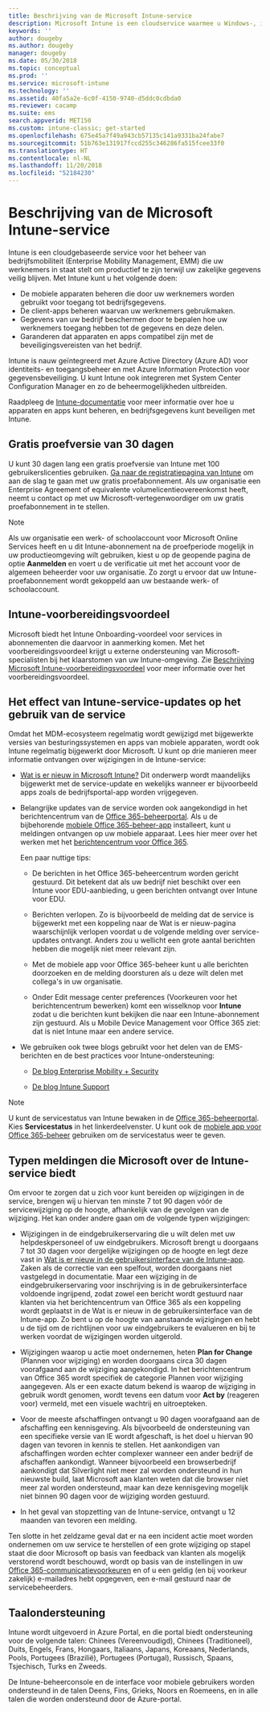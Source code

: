 ```yaml
---
title: Beschrijving van de Microsoft Intune-service
description: Microsoft Intune is een cloudservice waarmee u Windows-, iOS-, Mac OS X-, Android- en Windows Mobile-apparaten kunt beheren.
keywords: ''
author: dougeby
ms.author: dougeby
manager: dougeby
ms.date: 05/30/2018
ms.topic: conceptual
ms.prod: ''
ms.service: microsoft-intune
ms.technology: ''
ms.assetid: 40fa5a2e-6c0f-4150-9740-d5ddc0cdbda0
ms.reviewer: cacamp
ms.suite: ems
search.appverid: MET150
ms.custom: intune-classic; get-started
ms.openlocfilehash: 675e45a7f49a943cb57135c141a9331ba24fabe7
ms.sourcegitcommit: 51b763e131917fccd255c346286fa515fcee33f0
ms.translationtype: HT
ms.contentlocale: nl-NL
ms.lasthandoff: 11/20/2018
ms.locfileid: "52184230"
---
```

# <a name="microsoft-intune-service-description"></a>Beschrijving van de Microsoft Intune-service

Intune is een cloudgebaseerde service voor het beheer van bedrijfsmobiliteit (Enterprise Mobility Management, EMM) die uw werknemers in staat stelt om productief te zijn terwijl uw zakelijke gegevens veilig blijven. Met Intune kunt u het volgende doen:
* De mobiele apparaten beheren die door uw werknemers worden gebruikt voor toegang tot bedrijfsgegevens.
* De client-apps beheren waarvan uw werknemers gebruikmaken.
* Gegevens van uw bedrijf beschermen door te bepalen hoe uw werknemers toegang hebben tot de gegevens en deze delen.
* Garanderen dat apparaten en apps compatibel zijn met de beveiligingsvereisten van het bedrijf.

Intune is nauw geïntegreerd met Azure Active Directory (Azure AD) voor identiteits- en toegangsbeheer en met Azure Information Protection voor gegevensbeveiliging. U kunt Intune ook integreren met System Center Configuration Manager en zo de beheermogelijkheden uitbreiden.

Raadpleeg de [Intune-documentatie](https://docs.microsoft.com/intune/) voor meer informatie over hoe u apparaten en apps kunt beheren, en bedrijfsgegevens kunt beveiligen met Intune.

## <a name="30-day-free-trial"></a>Gratis proefversie van 30 dagen
U kunt 30 dagen lang een gratis proefversie van Intune met 100 gebruikerslicenties gebruiken. [Ga naar de registratiepagina van Intune](https://portal.office.com/Signup/Signup.aspx?OfferId=40BE278A-DFD1-470a-9EF7-9F2596EA7FF9&dl=INTUNE_A&ali=1#0%20) om aan de slag te gaan met uw gratis proefabonnement. Als uw organisatie een Enterprise Agreement of equivalente volumelicentieovereenkomst heeft, neemt u contact op met uw Microsoft-vertegenwoordiger om uw gratis proefabonnement in te stellen.

> [!NOTE]
> Als uw organisatie een werk- of schoolaccount voor Microsoft Online Services heeft en u dit Intune-abonnement na de proefperiode mogelijk in uw productieomgeving wilt gebruiken, kiest u op de geopende pagina de optie **Aanmelden** en voert u de verificatie uit met het account voor de algemeen beheerder voor uw organisatie. Zo zorgt u ervoor dat uw Intune-proefabonnement wordt gekoppeld aan uw bestaande werk- of schoolaccount.

<!--- For a list of settings that you can set up on mobile devices, see:

-   [Enrolled device management capabilities of Microsoft Intune](introduction-intune.md)

-   [Hybrid mobile device management (MDM) with System Center Configuration Manager and Microsoft Intune](/sccm/mdm/understand/hybrid-mobile-device-management)

For more about System Center Configuration Manager, see [Documentation  for System Center Configuration Manager](/sccm/index).--->
## <a name="intune-onboarding-benefit"></a>Intune-voorbereidingsvoordeel
Microsoft biedt het Intune Onboarding-voordeel voor services in abonnementen die daarvoor in aanmerking komen. Met het voorbereidingsvoordeel krijgt u externe ondersteuning van Microsoft-specialisten bij het klaarstomen van uw Intune-omgeving. Zie [Beschrijving Microsoft Intune-voorbereidingsvoordeel](http://go.microsoft.com/fwlink/?LinkId=619281) voor meer informatie over het voorbereidingsvoordeel.


## <a name="learn-how-intune-service-updates-affect-you"></a>Het effect van Intune-service-updates op het gebruik van de service

Omdat het MDM-ecosysteem regelmatig wordt gewijzigd met bijgewerkte versies van besturingssystemen en apps van mobiele apparaten, wordt ook Intune regelmatig bijgewerkt door Microsoft. U kunt op drie manieren meer informatie ontvangen over wijzigingen in de Intune-service:

- [Wat is er nieuw in Microsoft Intune?](whats-new.md) Dit onderwerp wordt maandelijks bijgewerkt met de service-update en wekelijks wanneer er bijvoorbeeld apps zoals de bedrijfsportal-app worden vrijgegeven.

- Belangrijke updates van de service worden ook aangekondigd in het berichtencentrum van de [Office 365-beheerportal](https://portal.office.com/Admin/Default.aspx). Als u de bijbehorende [mobiele Office 365-beheer-app](https://support.office.com/article/Office-365-Admin-Mobile-App-e16f6421-2a1a-4142-bf9d-9846600a060a) installeert, kunt u meldingen ontvangen op uw mobiele apparaat. Lees hier meer over het werken met het [berichtencentrum voor Office 365](https://support.office.com/client/results?Shownav=true&ns=O365ENTADMIN&version=15&ver=15&HelpID=O365E_MCManageUpdates).

    Een paar nuttige tips:

    - De berichten in het Office 365-beheercentrum worden gericht gestuurd. Dit betekent dat als uw bedrijf niet beschikt over een Intune voor EDU-aanbieding, u geen berichten ontvangt over Intune voor EDU.

    - Berichten verlopen. Zo is bijvoorbeeld de melding dat de service is bijgewerkt met een koppeling naar de Wat is er nieuw-pagina waarschijnlijk verlopen voordat u de volgende melding over service-updates ontvangt. Anders zou u wellicht een grote aantal berichten hebben die mogelijk niet meer relevant zijn.

    - Met de mobiele app voor Office 365-beheer kunt u alle berichten doorzoeken en de melding doorsturen als u deze wilt delen met collega's in uw organisatie.

    - Onder Edit message center preferences (Voorkeuren voor het berichtencentrum bewerken) komt een wisselknop voor **Intune** zodat u die berichten kunt bekijken die naar een Intune-abonnement zijn gestuurd. Als u Mobile Device Management voor Office 365 ziet: dat is niet Intune maar een andere service.

- We gebruiken ook twee blogs gebruikt voor het delen van de EMS-berichten en de best practices voor Intune-ondersteuning:

    - [De blog Enterprise Mobility + Security](https://blogs.technet.microsoft.com/enterprisemobility/)

    - [De blog Intune Support](https://blogs.technet.microsoft.com/intunesupport/)

>[!Note]
>U kunt de servicestatus van Intune bewaken in de [Office 365-beheerportal](https://portal.office.com/Admin/Default.aspx). Kies **Servicestatus** in het linkerdeelvenster. U kunt ook de [mobiele app voor Office 365-beheer](https://support.office.com/article/Office-365-Admin-Mobile-App-e16f6421-2a1a-4142-bf9d-9846600a060a) gebruiken om de servicestatus weer te geven.

## <a name="types-of-notices-microsoft-provides-about-the-intune-service"></a>Typen meldingen die Microsoft over de Intune-service biedt

Om ervoor te zorgen dat u zich voor kunt bereiden op wijzigingen in de service, brengen wij u hiervan ten minste 7 tot 90 dagen vóór de servicewijziging op de hoogte, afhankelijk van de gevolgen van de wijziging. Het kan onder andere gaan om de volgende typen wijzigingen:

- Wijzigingen in de eindgebruikerservaring die u wilt delen met uw helpdeskpersoneel of uw eindgebruikers. Microsoft brengt u doorgaans 7 tot 30 dagen voor dergelijke wijzigingen op de hoogte en legt deze vast in [Wat is er nieuw in de gebruikersinterface van de Intune-app](whats-new-app-ui.md). Zaken als de correctie van een spelfout, worden doorgaans niet vastgelegd in documentatie. Maar een wijziging in de eindgebruikerservaring voor inschrijving is in de gebruikersinterface voldoende ingrijpend, zodat zowel een bericht wordt gestuurd naar klanten via het berichtencentrum van Office 365 als een koppeling wordt geplaatst in de Wat is er nieuw in de gebruikersinterface van de Intune-app. Zo bent u op de hoogte van aanstaande wijzigingen en hebt u de tijd om de richtlijnen voor uw eindgebruikers te evalueren en bij te werken voordat de wijzigingen worden uitgerold.

- Wijzigingen waarop u actie moet ondernemen, heten **Plan for Change** (Plannen voor wijziging) en worden doorgaans circa 30 dagen voorafgaand aan de wijziging aangekondigd. In het berichtencentrum van Office 365 wordt specifiek de categorie Plannen voor wijziging aangegeven. Als er een exacte datum bekend is waarop de wijziging in gebruik wordt genomen, wordt tevens een datum voor **Act by** (reageren voor) vermeld, met een visuele wachtrij en uitroepteken.

- Voor de meeste afschaffingen ontvangt u 90 dagen voorafgaand aan de afschaffing een kennisgeving. Als bijvoorbeeld de ondersteuning van een specifieke versie van IE wordt afgeschaft, is het doel u hiervan 90 dagen van tevoren in kennis te stellen. Het aankondigen van afschaffingen worden echter complexer wanneer een ander bedrijf de afschaffen aankondigt. Wanneer bijvoorbeeld een browserbedrijf aankondigt dat Silverlight niet meer zal worden ondersteund in hun nieuwste build, laat Microsoft aan klanten weten dat die browser niet meer zal worden ondersteund, maar kan deze kennisgeving mogelijk niet binnen 90 dagen voor de wijziging worden gestuurd.

- In het geval van stopzetting van de Intune-service, ontvangt u 12 maanden van tevoren een melding.

Ten slotte in het zeldzame geval dat er na een incident actie moet worden ondernemen om uw service te herstellen of een grote wijziging op stapel staat die door Microsoft op basis van feedback van klanten als mogelijk verstorend wordt beschouwd, wordt op basis van de instellingen in uw [Office 365-communicatievoorkeuren](https://support.office.com/article/Change-your-contact-preferences-for-communications-from-Microsoft-6f70de1b-a64d-4498-bfbd-be8c83a9c0fc) en of u een geldig (en bij voorkeur zakelijk) e-mailadres hebt opgegeven, een e-mail gestuurd naar de servicebeheerders.  


<!--- ## Choose the management solution that’s right for you
You can set up Intune in several ways to manage and help protect your company's mobile devices and computers (referred to as **devices** in this article).

- **Intune stand-alone configuration.** Use the web-based admin console in Intune to manage devices in your organization. Intune can be used without any on-premises IT infrastructure. If you use Intune with Active Directory Domain Services, you can use domain user accounts that you manage with Domain Services with Intune.

- **Intune with System Center Configuration Manager.** Use the Configuration Manager management console to manage computers and mobile devices in your enterprise. This configuration can help you to manage all your organization’s devices through a single console, the Configuration Manager Admin Console. Configuration Manager supports large numbers of mobile devices, servers, and computers. For more about Configuration Manager, see [Hybrid mobile device management (MDM) with System Center Configuration Manager and Microsoft Intune](/sccm/mdm/understand/hybrid-mobile-device-management). For more help deciding which approach is right for you, see [Choose between Microsoft Intune standalone and hybrid mobile device management with Configuration Manager](/sccm/mdm/understand/choose-between-standalone-intune-and-hybrid-mobile-device-management).--->

## <a name="language-support"></a>Taalondersteuning
Intune wordt uitgevoerd in Azure Portal, en die portal biedt ondersteuning voor de volgende talen: Chinees (Vereenvoudigd), Chinees (Traditioneel), Duits, Engels, Frans, Hongaars, Italiaans, Japans, Koreaans, Nederlands, Pools, Portugees (Brazilië), Portugees (Portugal), Russisch, Spaans, Tsjechisch, Turks en Zweeds.

De Intune-beheerconsole en de interface voor mobiele gebruikers worden ondersteund in de talen Deens, Fins, Grieks, Noors en Roemeens, en in alle talen die worden ondersteund door de Azure-portal.

<!--- ## Learn more about Intune
Use these resources to learn more about Intune:

- The [Microsoft Intune Trust Center](https://www.microsoft.com/server-cloud/products/intune-trust-center/) provides information about the security, privacy, and compliance practices of Intune, and it describes some of Intune's certifications.

- [Enrolled device management capabilities of Microsoft Intune](introduction-intune.md)--->
